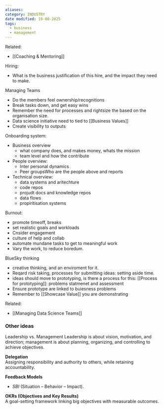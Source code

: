 ```yaml
---
aliases: 
category: INDUSTRY
date modified: 19-08-2025
tags:
  - business
  - management
---
```

Related:
- [[Coaching & Mentoring]]

Hiring:
- What is the business justification of this hire, and the impact they need to make.

Managing Teams
- Do the members feel ownership/recognitions
- Break tasks down, and get easy wins
- Remember the need for processes and rightsize the based on the organisation size.
- Data science initiative need to tied to [[Business Values]]
- Create visibility to outputs

Onboarding system:
- Business overview
	- what company does, and makes money, whats the mission
	- team level and how the contribute
- People overview:
	- Inter personal dynamics
	- Peer groupsWho are the people above and reports
- Technical overview:
	- data systems and aritechture
	- code repos
	- projudt docs and knowledge repos
	- data flows
	- propiritisation systems
	
Burnout:
- promote timeoff, breaks
- set realistic goals and workloads
- Cnsider engagement
- culture of help and collab
- automate mundane tasks to get to meaningful work
- Vary the work, to reduce boredum.

BlueSky thinking
- creative thinking, and an enviroment for it.
- Reqard risk taking, processes for submitting ideas: setting aside time.
- ideas should move to prototyping, is there a process for this: [[Process for prototyping]]: problems statmenet and assessment
- Ensure prototype are linked to buiesness problems
- Remember to [[Showcase Value]] you are demonstrating

Related:
- [[Managing Data Science Teams]]

### Other ideas

Leadership vs. Management
Leadership is about vision, motivation, and direction; management is about planning, organizing, and controlling to achieve objectives.

**Delegation**  
Assigning responsibility and authority to others, while retaining accountability.

**Feedback Models**
- _SBI_ (Situation – Behavior – Impact).

**OKRs (Objectives and Key Results)**  
A goal-setting framework linking big objectives with measurable outcomes.
